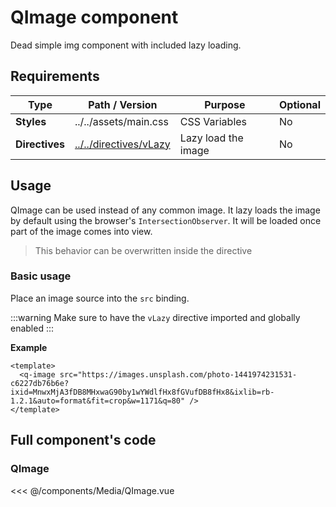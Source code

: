 <script setup>
import QImage from '../../components/Media/QImage.vue';
</script>

<style>
@import '../../.vitepress/theme/main.css'
</style>

# QImage component

Dead simple img component with included lazy loading.

## Requirements

| Type           | Path / Version                                  | Purpose             | Optional |
| -------------- | ----------------------------------------------- | ------------------- | -------- |
| **Styles**     | ../../assets/main.css                           | CSS Variables       | No       |
| **Directives** | [../../directives/vLazy](../directives/lazy.md) | Lazy load the image | No       |

## Usage

QImage can be used instead of any common image. It lazy loads the image by default using the browser's `IntersectionObserver`. It will be loaded once part of the image comes into view.

> This behavior can be overwritten inside the directive

### Basic usage

Place an image source into the `src` binding.

:::warning
Make sure to have the `vLazy` directive imported and globally enabled
:::

<q-image src="https://images.unsplash.com/photo-1441974231531-c6227db76b6e?ixid=MnwxMjA3fDB8MHxwaG90by1wYWdlfHx8fGVufDB8fHx8&ixlib=rb-1.2.1&auto=format&fit=crop&w=1171&q=80" />

<q-image src="https://images.unsplash.com/photo-1611923186986-9351177d3816?ixid=MnwxMjA3fDB8MHxwaG90by1wYWdlfHx8fGVufDB8fHx8&ixlib=rb-1.2.1&auto=format&fit=crop&w=735&q=80" />

<q-image v-lazy src="https://images.unsplash.com/photo-1511994298241-608e28f14fde?ixid=MnwxMjA3fDB8MHxwaG90by1wYWdlfHx8fGVufDB8fHx8&ixlib=rb-1.2.1&auto=format&fit=crop&w=1170&q=80" />

<q-image v-lazy src="https://images.unsplash.com/photo-1477346611705-65d1883cee1e?ixid=MnwxMjA3fDB8MHxwaG90by1wYWdlfHx8fGVufDB8fHx8&ixlib=rb-1.2.1&auto=format&fit=crop&w=1170&q=80" />

**Example**

```vue
<template>
  <q-image src="https://images.unsplash.com/photo-1441974231531-c6227db76b6e?ixid=MnwxMjA3fDB8MHxwaG90by1wYWdlfHx8fGVufDB8fHx8&ixlib=rb-1.2.1&auto=format&fit=crop&w=1171&q=80" />
</template>
```

## Full component's code

### QImage

<<< @/components/Media/QImage.vue